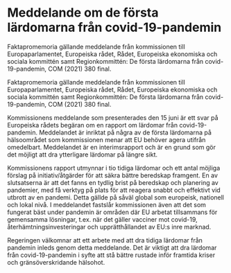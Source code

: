 # Meddelande om de första lärdomarna från covid-19-pandemin

Faktapromemoria gällande meddelande från kommissionen till Europaparlamentet, Europeiska rådet, Rådet, Europeiska ekonomiska och sociala kommittén samt Regionkommittén: De första lärdomarna från covid-19-pandemin, COM (2021) 380 final.

Faktapromemoria gällande meddelande från kommissionen till Europaparlamentet, Europeiska rådet, Rådet, Europeiska ekonomiska och sociala kommittén samt Regionkommittén: De första lärdomarna från covid-19-pandemin, COM (2021) 380 final.

Kommissionens meddelande som presenterades den 15 juni är ett svar på Europeiska rådets begäran om en rapport om lärdomar från covid-19-pandemin. Meddelandet är inriktat på några av de första lärdomarna på hälsoområdet som kommissionen menar att EU behöver agera utifrån omedelbart. Meddelandet är en interimsrapport och är en grund som gör det möjligt att dra ytterligare lärdomar på längre sikt.

Kommissionens rapport utmynnar i tio tidiga lärdomar och ett antal möjliga förslag på initiativ/åtgärder för att säkra bättre beredskap framgent. En av slutsatserna är att det fanns en tydlig brist på beredskap och planering av pandemier, med få verktyg på plats för att reagera snabbt och effektivt vid utbrott av en pandemi. Detta gällde på såväl global som europeisk, nationell och lokal nivå. I meddelandet fastslår kommissionen även att det som fungerat bäst under pandemin är områden där EU arbetat tillsammans för gemensamma lösningar, t.ex. när det gäller vacciner mot covid-19, återhämtningsinvesteringar och upprätthållandet av EU:s inre marknad.

Regeringen välkomnar att ett arbete med att dra tidiga lärdomar från pandemin inleds genom detta meddelande. Det är viktigt att dra lärdomar från covid-19-pandemin i syfte att stå bättre rustade inför framtida kriser och gränsöverskridande hälsohot.
